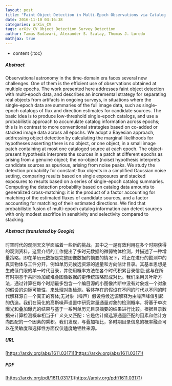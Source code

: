```yaml
---
layout: post
title: "Faint Object Detection in Multi-Epoch Observations via Catalog Data Fusion"
date: 2016-11-10 03:16:38
categories: arXiv_CV
tags: arXiv_CV Object_Detection Survey Detection
author: Tamas Budavari, Alexander S. Szalay, Thomas J. Loredo
mathjax: true
---
```


* content
{:toc}

##### Abstract
Observational astronomy in the time-domain era faces several new challenges. One of them is the efficient use of observations obtained at multiple epochs. The work presented here addresses faint object detection with multi-epoch data, and describes an incremental strategy for separating real objects from artifacts in ongoing surveys, in situations where the single-epoch data are summaries of the full image data, such as single-epoch catalogs of flux and direction estimates for candidate sources. The basic idea is to produce low-threshold single-epoch catalogs, and use a probabilistic approach to accumulate catalog information across epochs; this is in contrast to more conventional strategies based on co-added or stacked image data across all epochs. We adopt a Bayesian approach, addressing object detection by calculating the marginal likelihoods for hypotheses asserting there is no object, or one object, in a small image patch containing at most one cataloged source at each epoch. The object-present hypothesis interprets the sources in a patch at different epochs as arising from a genuine object; the no-object (noise) hypothesis interprets candidate sources as spurious, arising from noise peaks. We study the detection probability for constant-flux objects in a simplified Gaussian noise setting, comparing results based on single exposures and stacked exposures to results based on a series of single-epoch catalog summaries. Computing the detection probability based on catalog data amounts to generalized cross-matching: it is the product of a factor accounting for matching of the estimated fluxes of candidate sources, and a factor accounting for matching of their estimated directions. We find that probabilistic fusion of multi-epoch catalog information can detect sources with only modest sacrifice in sensitivity and selectivity compared to stacking.

##### Abstract (translated by Google)
时空时代的观测天文学面临着一些新的挑战。其中之一是有效利用在多个时期获得的观测资料。这里介绍的工作提出了多时元数据的微弱物体检测，并描述了一种增量策略，即在单历元数据是完整图像数据的摘要的情况下，将正在进行的勘测中的真实物体与工件分开，例如单历元候选资源的通量和方向估计目录。其基本思想是生成低门限的单一时代目录，并使用概率方法在各个时代积累目录信息;这与在所有时期基于共同添加或堆叠图像数据的更传统策略形成对比。我们采用贝叶斯方法，通过计算在每个时期最多包含一个编目源的小图像片断中没有对象或一个对象的假设的边际可能性，来处理对象检测。客体存在的假设在不同的时代以不同的时代解释源自一个真正的客体;无对象（噪声）假设将候选源解释为由噪声峰值引起的伪造。我们在简化的高斯噪声设置中研究常量通量对象的检测概率，将基于单次曝光和叠加曝光的结果与基于一系列单历元目录摘要的结果进行比较。根据目录数据来计算检测概率相当于广义交叉匹配：它是估计候选源通量匹配的因素和估计方向匹配的一个因素的乘积。我们发现，与叠加相比，多时期目录信息的概率融合可以在灵敏度和选择性方面仅仅适度地牺牲来源。

##### URL
[https://arxiv.org/abs/1611.03171](https://arxiv.org/abs/1611.03171)

##### PDF
[https://arxiv.org/pdf/1611.03171](https://arxiv.org/pdf/1611.03171)

